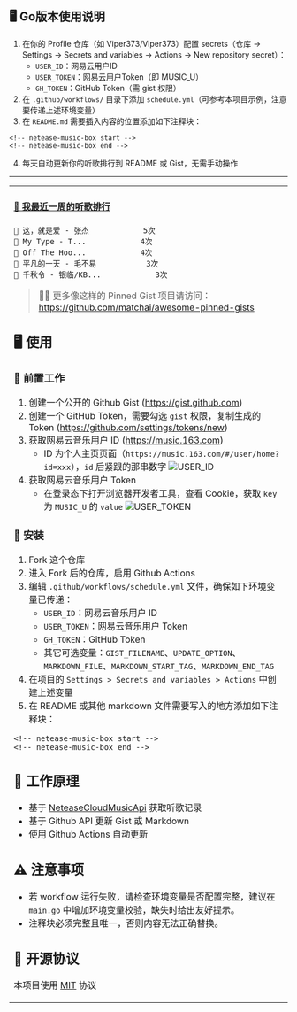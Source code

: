 <!-- netease-music-box-go 说明：-->

## 🖥 Go版本使用说明

1. 在你的 Profile 仓库（如 Viper373/Viper373）配置 secrets（仓库 → Settings → Secrets and variables → Actions → New repository secret）：
   - `USER_ID`：网易云用户ID
   - `USER_TOKEN`：网易云用户Token（即 MUSIC_U）
   - `GH_TOKEN`：GitHub Token（需 gist 权限）
2. 在 `.github/workflows/` 目录下添加 `schedule.yml`（可参考本项目示例，注意要传递上述环境变量）
3. 在 `README.md` 需要插入内容的位置添加如下注释块：

```
<!-- netease-music-box start -->
<!-- netease-music-box end -->
```

4. 每天自动更新你的听歌排行到 README 或 Gist，无需手动操作

---

<table align="center">
<tr>
<td>

<!-- netease-music-box start -->
#### <a href="https://gist.github.com/0de3f9fc7f3078a800f738e25eccea54" target="_blank">🎵 我最近一周的听歌排行</a>
```text
🥇 这，就是爱 - 张杰			5次    
🥈 My Type - T...			4次    
🥉 Off The Hoo...			4次    
🏅 平凡的一天 - 毛不易			3次    
🏅 千秋令 - 银临/KB...			3次    
```

<!-- netease-music-box end -->

> 📌✨ 更多像这样的 Pinned Gist 项目请访问：https://github.com/matchai/awesome-pinned-gists

## 🖥 使用

### 🎒 前置工作

1. 创建一个公开的 Github Gist (https://gist.github.com)
2. 创建一个 GitHub Token，需要勾选 `gist` 权限，复制生成的 Token (https://github.com/settings/tokens/new)
3. 获取网易云音乐用户 ID (https://music.163.com)
    - ID 为个人主页页面（`https://music.163.com/#/user/home?id=xxx`），`id` 后紧跟的那串数字
    ![USER_ID](https://github.com/llnancy/netease-music-box/blob/master/assets/user_id.png)
4. 获取网易云音乐用户 Token
    - 在登录态下打开浏览器开发者工具，查看 Cookie，获取 `key` 为 `MUSIC_U` 的 `value`
    ![USER_TOKEN](https://github.com/llnancy/netease-music-box/blob/master/assets/user_token.png)

### 🚀 安装

1. Fork 这个仓库
2. 进入 Fork 后的仓库，启用 Github Actions
3. 编辑 `.github/workflows/schedule.yml` 文件，确保如下环境变量已传递：
    - `USER_ID`：网易云音乐用户 ID
    - `USER_TOKEN`：网易云音乐用户 Token
    - `GH_TOKEN`：GitHub Token
    - 其它可选变量：`GIST_FILENAME`、`UPDATE_OPTION`、`MARKDOWN_FILE`、`MARKDOWN_START_TAG`、`MARKDOWN_END_TAG`
4. 在项目的 `Settings > Secrets and variables > Actions` 中创建上述变量
5. 在 README 或其他 markdown 文件需要写入的地方添加如下注释块：

```
<!-- netease-music-box start -->
<!-- netease-music-box end -->
```

## 🤔 工作原理

- 基于 [NeteaseCloudMusicApi](https://github.com/Binaryify/NeteaseCloudMusicApi) 获取听歌记录
- 基于 Github API 更新 Gist 或 Markdown
- 使用 Github Actions 自动更新

## ⚠️ 注意事项

- 若 workflow 运行失败，请检查环境变量是否配置完整，建议在 `main.go` 中增加环境变量校验，缺失时给出友好提示。
- 注释块必须完整且唯一，否则内容无法正确替换。

## 📄 开源协议

本项目使用 [MIT](./LICENSE) 协议
